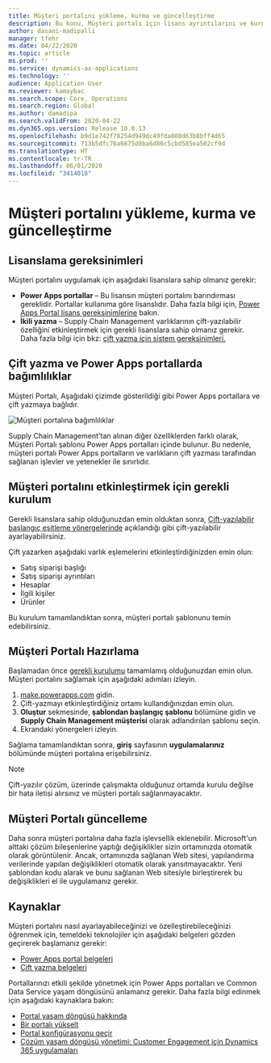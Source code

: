 ```yaml
---
title: Müşteri portalını yükleme, kurma ve güncelleştirme
description: Bu konu, Müşteri portalı için lisans ayrıntılarını ve kurulum yönergelerini sağlar.
author: dasani-madipalli
manager: tfehr
ms.date: 04/22/2020
ms.topic: article
ms.prod: ''
ms.service: dynamics-ax-applications
ms.technology: ''
audience: Application User
ms.reviewer: kamaybac
ms.search.scope: Core, Operations
ms.search.region: Global
ms.author: damadipa
ms.search.validFrom: 2020-04-22
ms.dyn365.ops.version: Release 10.0.13
ms.openlocfilehash: b9d1e742f78254d949dc49fda008d63b8bff4d65
ms.sourcegitcommit: 713b5dfc76a6875d0ba6d86c5cbd585ea502cf9d
ms.translationtype: HT
ms.contentlocale: tr-TR
ms.lasthandoff: 06/01/2020
ms.locfileid: "3414018"
---
```

# <a name="install-set-up-and-update-the-customer-portal"></a>Müşteri portalını yükleme, kurma ve güncelleştirme

## <a name="licensing-requirements"></a>Lisanslama gereksinimleri

Müşteri portalını uygulamak için aşağıdaki lisanslara sahip olmanız gerekir:

- **Power Apps portallar** – Bu lisansın müşteri portalını barındırması gereklidir. Portallar kullanıma göre lisanslıdır. Daha fazla bilgi için, [Power Apps Portal lisans gereksinimlerine](https://docs.microsoft.com/power-platform/admin/powerapps-flow-licensing-faq#portals) bakın.
- **İkili yazma** – Supply Chain Management varlıklarının çift-yazılabilir özelliğini etkinleştirmek için gerekli lisanslara sahip olmanız gerekir. Daha fazla bilgi için bkz: [çift yazma için sistem gereksinimleri.](../../fin-ops-core/dev-itpro/data-entities/dual-write/dual-write-system-req.md)

## <a name="dependencies-on-dual-write-and-power-apps-portals"></a>Çift yazma ve Power Apps portallarda bağımlılıklar

Müşteri Portalı, Aşağıdaki çizimde gösterildiği gibi Power Apps portallara ve çift yazmaya bağlıdır.

![![Müşteri portalına bağımlılıklar](media/customer-portal-elements.png "Müşteri portalına bağımlılıklar")](media/customer-portal-elements.png "Customer portal dependencies")

Supply Chain Management'tan alınan diğer özelliklerden farklı olarak, Müşteri Portalı şablonu Power Apps portalları içinde bulunur. Bu nedenle, müşteri portalı Power Apps portalların ve varlıkların çift yazması tarafından sağlanan işlevler ve yetenekler ile sınırlıdır.

## <a name="required-setup-to-enable-the-customer-portal"></a><a name="required-setup"></a>Müşteri portalını etkinleştirmek için gerekli kurulum

Gerekli lisanslara sahip olduğunuzdan emin olduktan sonra, [Çift-yazılabilir başlangıç eşitleme yönergelerinde](../../fin-ops-core/dev-itpro/data-entities/dual-write/initial-sync.md) açıklandığı gibi çift-yazılabilir ayarlayabilirsiniz.

Çift yazarken aşağıdaki varlık eşlemelerini etkinleştirdiğinizden emin olun:

- Satış siparişi başlığı
- Satış siparişi ayrıntıları
- Hesaplar
- İlgili kişiler
- Ürünler

Bu kurulum tamamlandıktan sonra, müşteri portalı şablonunu temin edebilirsiniz.

## <a name="provision-the-customer-portal"></a>Müşteri Portalı Hazırlama

Başlamadan önce [gerekli kurulumu](#required-setup) tamamlamış olduğunuzdan emin olun. Müşteri portalını sağlamak için aşağıdaki adımları izleyin.

1. [make.powerapps.com](https://make.powerapps.com/) gidin.
2. Çift-yazmayı etkinleştirdiğiniz ortamı kullandığınızdan emin olun.
3. **Oluştur** sekmesinde, **şablondan başlangıç şablonu** bölümüne gidin ve **Supply Chain Management müşterisi** olarak adlandırılan şablonu seçin.
4. Ekrandaki yönergeleri izleyin.

Sağlama tamamlandıktan sonra, **giriş** sayfasının **uygulamalarınız** bölümünde müşteri portalına erişebilirsiniz.

> [!NOTE]
> Çift-yazılır çözüm, üzerinde çalışmakta olduğunuz ortamda kurulu değilse bir hata iletisi alırsınız ve müşteri portalı sağlanmayacaktır.

## <a name="update-the-customer-portal"></a>Müşteri Portalı güncelleme

Daha sonra müşteri portalına daha fazla işlevsellik eklenebilir. Microsoft'un alttaki çözüm bileşenlerine yaptığı değişiklikler sizin ortamınızda otomatik olarak görüntülenir. Ancak, ortamınızda sağlanan Web sitesi, yapılandırma verilerinde yapılan değişiklikleri otomatik olarak yansıtmayacaktır. Yeni şablondan kodu alarak ve bunu sağlanan Web sitesiyle birleştirerek bu değişiklikleri el ile uygulamanız gerekir.

## <a name="resources"></a>Kaynaklar

Müşteri portalını nasıl ayarlayabileceğinizi ve özelleştirebileceğinizi öğrenmek için, temeldeki teknolojiler için aşağıdaki belgeleri gözden geçirerek başlamanız gerekir:

- [Power Apps portal belgeleri](https://docs.microsoft.com/powerapps/maker/portals/overview)
- [Çift yazma belgeleri](../../fin-ops-core/dev-itpro/data-entities/dual-write/dual-write-home-page.md)

Portallarınızı etkili şekilde yönetmek için Power Apps portalları ve Common Data Service yaşam döngüsünü anlamanız gerekir. Daha fazla bilgi edinmek için aşağıdaki kaynaklara bakın:

- [Portal yaşam döngüsü hakkında](https://docs.microsoft.com/powerapps/maker/portals/admin/portal-lifecycle)
- [Bir portalı yükselt](https://docs.microsoft.com/powerapps/maker/portals/admin/upgrade-portal)
- [Portal konfigürasyonu geçir](https://docs.microsoft.com/powerapps/maker/portals/admin/migrate-portal-configuration)
- [Çözüm yaşam döngüsü yönetimi: Customer Engagement için Dynamics 365 uygulamaları](https://www.microsoft.com/download/details.aspx?id=57777)
